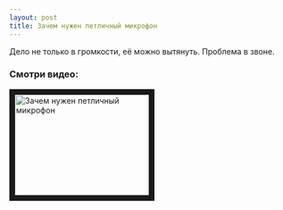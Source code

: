 ```yaml
---
layout: post
title: Зачем нужен петличный микрофон
---
```


Дело не только в громкости, её можно вытянуть. Проблема в звоне.

### Смотри видео:

<a href="http://www.youtube.com/watch?feature=player_embedded&v=GvFMREXpYao
" target="_blank"><img src="http://img.youtube.com/vi/GvFMREXpYao/0.jpg" 
alt="Зачем нужен петличный микрофон" width="240" height="180" border="10" /></a>
